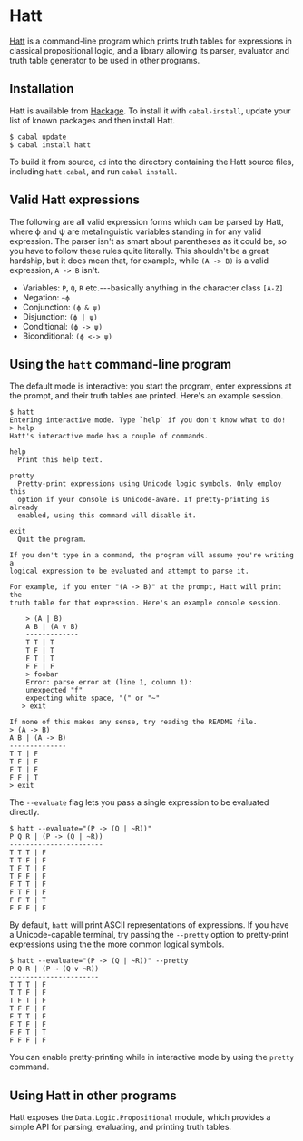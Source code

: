 Hatt
====

[Hatt] is a command-line program which prints truth tables for expressions in
classical propositional logic, and a library allowing its parser, evaluator and
truth table generator to be used in other programs.


Installation
------------

Hatt is available from [Hackage]. To install it with `cabal-install`, update
your list of known packages and then install Hatt.

    $ cabal update
    $ cabal install hatt

To build it from source, `cd` into the directory containing the Hatt source
files, including `hatt.cabal`, and run `cabal install`.


Valid Hatt expressions
----------------------

The following are all valid expression forms which can be parsed by Hatt, where
ϕ and ψ are metalinguistic variables standing in for any valid expression. The
parser isn't as smart about parentheses as it could be, so you have to follow
these rules quite literally. This shouldn't be a great hardship, but it does
mean that, for example, while `(A -> B)` is a valid expression, `A -> B` isn't.

* Variables: `P`, `Q`, `R` etc.---basically anything in the character class
  `[A-Z]`
* Negation: `~ϕ`
* Conjunction: `(ϕ & ψ)`
* Disjunction: `(ϕ | ψ)`
* Conditional: `(ϕ -> ψ)`
* Biconditional: `(ϕ <-> ψ)`


Using the `hatt` command-line program
-------------------------------------

The default mode is interactive: you start the program, enter expressions at
the prompt, and their truth tables are printed. Here's an example session.

    $ hatt
    Entering interactive mode. Type `help` if you don't know what to do!
    > help
    Hatt's interactive mode has a couple of commands.
    
    help
      Print this help text.
    
    pretty
      Pretty-print expressions using Unicode logic symbols. Only employ this
      option if your console is Unicode-aware. If pretty-printing is already
      enabled, using this command will disable it.
    
    exit
      Quit the program.
    
    If you don't type in a command, the program will assume you're writing a
    logical expression to be evaluated and attempt to parse it.
    
    For example, if you enter "(A -> B)" at the prompt, Hatt will print the
    truth table for that expression. Here's an example console session.
    
        > (A | B)
        A B | (A ∨ B)
        -------------
        T T | T
        T F | T
        F T | T
        F F | F
        > foobar
        Error: parse error at (line 1, column 1):
        unexpected "f"
        expecting white space, "(" or "~"
       > exit
    
    If none of this makes any sense, try reading the README file.
    > (A -> B)
    A B | (A -> B)
    --------------
    T T | F
    T F | F
    F T | F
    F F | T
    > exit

The `--evaluate` flag lets you pass a single expression to be evaluated
directly.

    $ hatt --evaluate="(P -> (Q | ~R))"
    P Q R | (P -> (Q | ~R))
    -----------------------
    T T T | F
    T T F | F
    T F T | F
    T F F | F
    F T T | F
    F T F | F
    F F T | T
    F F F | F

By default, `hatt` will print ASCII representations of expressions. If you have
a Unicode-capable terminal, try passing the `--pretty` option to pretty-print
expressions using the the more common logical symbols.

    $ hatt --evaluate="(P -> (Q | ~R))" --pretty
    P Q R | (P → (Q ∨ ¬R))
    ----------------------
    T T T | F
    T T F | F
    T F T | F
    T F F | F
    F T T | F
    F T F | F
    F F T | T
    F F F | F

You can enable pretty-printing while in interactive mode by using the `pretty`
command.


Using Hatt in other programs
----------------------------

Hatt exposes the `Data.Logic.Propositional` module, which provides a simple API
for parsing, evaluating, and printing truth tables.


[Hatt]:    http://extralogical.net/projects/hatt
[Hackage]: http://hackage.haskell.org/
